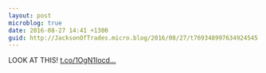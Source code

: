 ```yaml
---
layout: post
microblog: true
date: 2016-08-27 14:41 +1300
guid: http://JacksonOfTrades.micro.blog/2016/08/27/t769348997634924545.html
---
```

LOOK AT THIS! [t.co/1OgN1Iocd...](https://t.co/1OgN1Iocdt)
